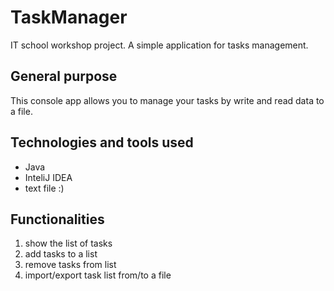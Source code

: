 # TaskManager
IT school workshop project. A simple application for tasks management.

## General purpose
This console app allows you to manage your tasks by write and read data to a file.

## Technologies and tools used
* Java
* InteliJ IDEA
* text file :)

## Functionalities
1. show the list of tasks
1. add tasks to a list
1. remove tasks from list
1. import/export task list from/to a file
